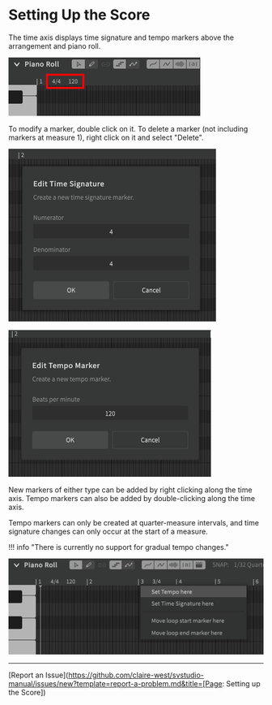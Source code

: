# Setting Up the Score

The time axis displays time signature and tempo markers above the arrangement and piano roll.

![The Time Axis](../img/quickstart/time-axis.png)

To modify a marker, double click on it. To delete a marker (not including markers at measure 1), right click on it and select "Delete".

![Modify Time Signature](../img/quickstart/time-signature.png)

![Modify Tempo](../img/quickstart/tempo.png)

New markers of either type can be added by right clicking along the time axis. Tempo markers can also be added by double-clicking along the time axis.

Tempo markers can only be created at quarter-measure intervals, and time signature changes can only occur at the start of a measure.

!!! info "There is currently no support for gradual tempo changes."

![Add Time Change](../img/quickstart/time-axis-add-marker.png)

---

[Report an Issue](https://github.com/claire-west/svstudio-manual/issues/new?template=report-a-problem.md&title=[Page: Setting up the Score])